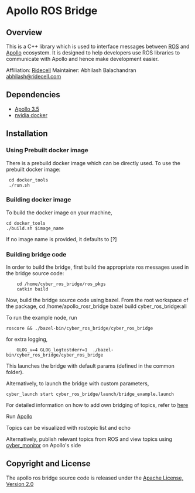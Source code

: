 # Apollo ROS Bridge


## Overview

This is a C++ library which is used to interface messages between [ROS](http://http://www.ros.org/ "ROS")  and [Apollo](https://github.com/ApolloAuto/apollo "Apollo") ecosystem. It is designed to help developers use ROS libraries to communicate with Apollo and hence make development easier. 

Affiliation:  [Ridecell](http://auro.ai/ "Ridecell")
Maintainer: Abhilash Balachandran abhilash@ridecell.com

## Dependencies

- [Apollo 3.5 ](https://github.com/ApolloAuto/apollo/tree/r3.0.0 "Apollo 3.5 ")
- [nvidia docker ](https://github.com/NVIDIA/nvidia-docker "nvidia docker ")

## Installation

### Using Prebuilt docker image

There is a prebuild docker image which can be directly used. To use the prebuilt docker image:

     cd docker_tools
     ./run.sh

### Building docker image

To build the docker image on your machine, 

    cd docker_tools
    ./build.sh $image_name

If no image name is provided, it defaults to [?]

### Building bridge code

In order to build the bridge, first build the appropriate ros messages used in the bridge source code:

        cd /home/cyber_ros_bridge/ros_pkgs
        catkin build

Now, build the bridge source code using bazel. From the root workspace of the package,
        cd /home/apollo_rosr_bridge
        bazel build cyber_ros_bridge:all


To run the example node, run

    roscore && ./bazel-bin/cyber_ros_bridge/cyber_ros_bridge

for extra logging,

        GLOG_v=4 GLOG_logtostderr=1  ./bazel-bin/cyber_ros_bridge/cyber_ros_bridge

This launches the bridge with default params (defined in the common folder).

Alternatively, to launch the bridge with custom parameters,

    cyber_launch start cyber_ros_bridge/launch/bridge_example.launch

For detailed information on how to add own bridging of topics, refer to [here](https://github.com/AuroAi/apollo_ros_bridge/blob/master/docs/adding_custom_bridging.md "here")

Run [Apollo ](https://github.com/ApolloAuto/apollo/blob/master/docs/quickstart/apollo_3_5_quick_start.md "Apollo ")

Topics can be visualized with rostopic list and echo

Alternatively, publish relevant topics from ROS and view topics using [cyber_monitor](https://github.com/ApolloAuto/apollo/blob/master/docs/cyber/CyberRT_Developer_Tools.md "cyber_monitor") on Apollo's side

## Copyright and License

The apollo ros bridge source code is released under the [Apache License, Version 2.0](https://www.apache.org/licenses/LICENSE-2.0 "Apache License, Version 2.0")


